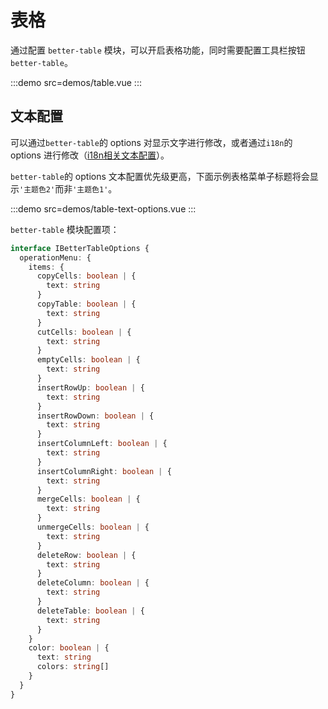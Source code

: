 # 表格

通过配置 `better-table` 模块，可以开启表格功能，同时需要配置工具栏按钮 `better-table`。

:::demo src=demos/table.vue
:::

## 文本配置

可以通过`better-table`的 options 对显示文字进行修改，或者通过`i18n`的 options 进行修改（[i18n相关文本配置](https://opentiny.github.io/fluent-editor/docs/i18n)）。

`better-table`的 options 文本配置优先级更高，下面示例表格菜单子标题将会显示`'主题色2'`而非`'主题色1'`。

:::demo src=demos/table-text-options.vue
:::

`better-table` 模块配置项：

```typescript
interface IBetterTableOptions {
  operationMenu: {
    items: {
      copyCells: boolean | {
        text: string
      }
      copyTable: boolean | {
        text: string
      }
      cutCells: boolean | {
        text: string
      }
      emptyCells: boolean | {
        text: string
      }
      insertRowUp: boolean | {
        text: string
      }
      insertRowDown: boolean | {
        text: string
      }
      insertColumnLeft: boolean | {
        text: string
      }
      insertColumnRight: boolean | {
        text: string
      }
      mergeCells: boolean | {
        text: string
      }
      unmergeCells: boolean | {
        text: string
      }
      deleteRow: boolean | {
        text: string
      }
      deleteColumn: boolean | {
        text: string
      }
      deleteTable: boolean | {
        text: string
      }
    }
    color: boolean | {
      text: string
      colors: string[]
    }
  }
}
```
